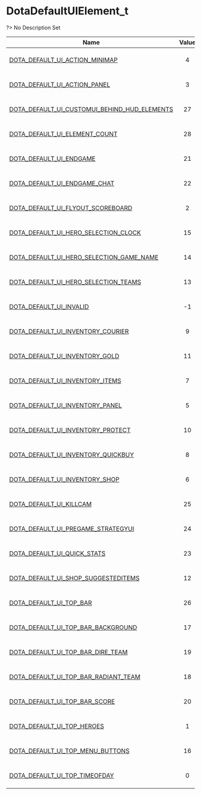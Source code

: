 # DotaDefaultUIElement_t
?> No Description Set

Name|Value|Description|Client
--|:--:|--|:--:
[DOTA_DEFAULT_UI_ACTION_MINIMAP](Constants/DotaDefaultUIElement_t/DOTA_DEFAULT_UI_ACTION_MINIMAP)|4|No Description Set|✖
[DOTA_DEFAULT_UI_ACTION_PANEL](Constants/DotaDefaultUIElement_t/DOTA_DEFAULT_UI_ACTION_PANEL)|3|No Description Set|✖
[DOTA_DEFAULT_UI_CUSTOMUI_BEHIND_HUD_ELEMENTS](Constants/DotaDefaultUIElement_t/DOTA_DEFAULT_UI_CUSTOMUI_BEHIND_HUD_ELEMENTS)|27|No Description Set|✖
[DOTA_DEFAULT_UI_ELEMENT_COUNT](Constants/DotaDefaultUIElement_t/DOTA_DEFAULT_UI_ELEMENT_COUNT)|28|No Description Set|✖
[DOTA_DEFAULT_UI_ENDGAME](Constants/DotaDefaultUIElement_t/DOTA_DEFAULT_UI_ENDGAME)|21|No Description Set|✖
[DOTA_DEFAULT_UI_ENDGAME_CHAT](Constants/DotaDefaultUIElement_t/DOTA_DEFAULT_UI_ENDGAME_CHAT)|22|No Description Set|✖
[DOTA_DEFAULT_UI_FLYOUT_SCOREBOARD](Constants/DotaDefaultUIElement_t/DOTA_DEFAULT_UI_FLYOUT_SCOREBOARD)|2|No Description Set|✖
[DOTA_DEFAULT_UI_HERO_SELECTION_CLOCK](Constants/DotaDefaultUIElement_t/DOTA_DEFAULT_UI_HERO_SELECTION_CLOCK)|15|No Description Set|✖
[DOTA_DEFAULT_UI_HERO_SELECTION_GAME_NAME](Constants/DotaDefaultUIElement_t/DOTA_DEFAULT_UI_HERO_SELECTION_GAME_NAME)|14|No Description Set|✖
[DOTA_DEFAULT_UI_HERO_SELECTION_TEAMS](Constants/DotaDefaultUIElement_t/DOTA_DEFAULT_UI_HERO_SELECTION_TEAMS)|13|No Description Set|✖
[DOTA_DEFAULT_UI_INVALID](Constants/DotaDefaultUIElement_t/DOTA_DEFAULT_UI_INVALID)|-1|No Description Set|✖
[DOTA_DEFAULT_UI_INVENTORY_COURIER](Constants/DotaDefaultUIElement_t/DOTA_DEFAULT_UI_INVENTORY_COURIER)|9|No Description Set|✖
[DOTA_DEFAULT_UI_INVENTORY_GOLD](Constants/DotaDefaultUIElement_t/DOTA_DEFAULT_UI_INVENTORY_GOLD)|11|No Description Set|✖
[DOTA_DEFAULT_UI_INVENTORY_ITEMS](Constants/DotaDefaultUIElement_t/DOTA_DEFAULT_UI_INVENTORY_ITEMS)|7|No Description Set|✖
[DOTA_DEFAULT_UI_INVENTORY_PANEL](Constants/DotaDefaultUIElement_t/DOTA_DEFAULT_UI_INVENTORY_PANEL)|5|No Description Set|✖
[DOTA_DEFAULT_UI_INVENTORY_PROTECT](Constants/DotaDefaultUIElement_t/DOTA_DEFAULT_UI_INVENTORY_PROTECT)|10|No Description Set|✖
[DOTA_DEFAULT_UI_INVENTORY_QUICKBUY](Constants/DotaDefaultUIElement_t/DOTA_DEFAULT_UI_INVENTORY_QUICKBUY)|8|No Description Set|✖
[DOTA_DEFAULT_UI_INVENTORY_SHOP](Constants/DotaDefaultUIElement_t/DOTA_DEFAULT_UI_INVENTORY_SHOP)|6|No Description Set|✖
[DOTA_DEFAULT_UI_KILLCAM](Constants/DotaDefaultUIElement_t/DOTA_DEFAULT_UI_KILLCAM)|25|No Description Set|✖
[DOTA_DEFAULT_UI_PREGAME_STRATEGYUI](Constants/DotaDefaultUIElement_t/DOTA_DEFAULT_UI_PREGAME_STRATEGYUI)|24|No Description Set|✖
[DOTA_DEFAULT_UI_QUICK_STATS](Constants/DotaDefaultUIElement_t/DOTA_DEFAULT_UI_QUICK_STATS)|23|No Description Set|✖
[DOTA_DEFAULT_UI_SHOP_SUGGESTEDITEMS](Constants/DotaDefaultUIElement_t/DOTA_DEFAULT_UI_SHOP_SUGGESTEDITEMS)|12|No Description Set|✖
[DOTA_DEFAULT_UI_TOP_BAR](Constants/DotaDefaultUIElement_t/DOTA_DEFAULT_UI_TOP_BAR)|26|No Description Set|✖
[DOTA_DEFAULT_UI_TOP_BAR_BACKGROUND](Constants/DotaDefaultUIElement_t/DOTA_DEFAULT_UI_TOP_BAR_BACKGROUND)|17|No Description Set|✖
[DOTA_DEFAULT_UI_TOP_BAR_DIRE_TEAM](Constants/DotaDefaultUIElement_t/DOTA_DEFAULT_UI_TOP_BAR_DIRE_TEAM)|19|No Description Set|✖
[DOTA_DEFAULT_UI_TOP_BAR_RADIANT_TEAM](Constants/DotaDefaultUIElement_t/DOTA_DEFAULT_UI_TOP_BAR_RADIANT_TEAM)|18|No Description Set|✖
[DOTA_DEFAULT_UI_TOP_BAR_SCORE](Constants/DotaDefaultUIElement_t/DOTA_DEFAULT_UI_TOP_BAR_SCORE)|20|No Description Set|✖
[DOTA_DEFAULT_UI_TOP_HEROES](Constants/DotaDefaultUIElement_t/DOTA_DEFAULT_UI_TOP_HEROES)|1|No Description Set|✖
[DOTA_DEFAULT_UI_TOP_MENU_BUTTONS](Constants/DotaDefaultUIElement_t/DOTA_DEFAULT_UI_TOP_MENU_BUTTONS)|16|No Description Set|✖
[DOTA_DEFAULT_UI_TOP_TIMEOFDAY](Constants/DotaDefaultUIElement_t/DOTA_DEFAULT_UI_TOP_TIMEOFDAY)|0|No Description Set|✖
